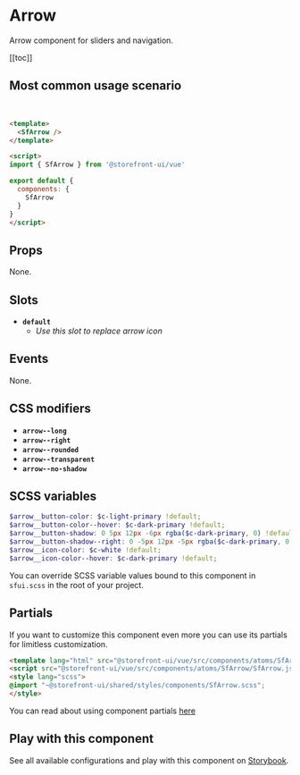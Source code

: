 # Arrow

Arrow component for sliders and navigation.


[[toc]]


## Most common usage scenario

<br><SfArrow />

```html 
<template>
  <SfArrow />
</template>

<script>
import { SfArrow } from '@storefront-ui/vue'

export default {
  components: {
    SfArrow
  }
}
</script>
```


## Props

None.


## Slots

- **`default`**
  - _Use this slot to replace arrow icon_


## Events

None.


## CSS modifiers

- **`arrow--long`**
- **`arrow--right`**
- **`arrow--rounded`**
- **`arrow--transparent`**
- **`arrow--no-shadow`**


## SCSS variables

```scss
$arrow__button-color: $c-light-primary !default;
$arrow__button-color--hover: $c-dark-primary !default;
$arrow__button-shadow: 0 5px 12px -6px rgba($c-dark-primary, 0) !default;
$arrow__button-shadow--right: 0 -5px 12px -5px rgba($c-dark-primary, 0.6) !default;
$arrow__icon-color: $c-white !default;
$arrow__icon-color--hover: $c-dark-primary !default;
```

You can override SCSS variable values bound to this component in `sfui.scss` in the root of your project.


## Partials

If you want to customize this component even more you can use its partials for limitless customization.

```html
<template lang="html" src="@storefront-ui/vue/src/components/atoms/SfArrow/SfArrow.html"></template>
<script src="@storefront-ui/vue/src/components/atoms/SfArrow/SfArrow.js"></script>
<style lang="scss">
@import "~@storefront-ui/shared/styles/components/SfArrow.scss";
</style>
```

You can read about using component partials [here](docs.storefrontui.io/customization)


## Play with this component

See all available configurations and play with this component on <a href="https://storybook.storefrontui.io/?path=/story/atoms-arrow--basic">Storybook</a>.
